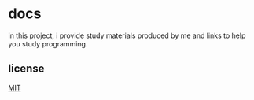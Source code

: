 # docs

in this project, i provide study materials produced by me and links to help you study programming.

## license

[MIT](https://choosealicense.com/licenses/mit/)